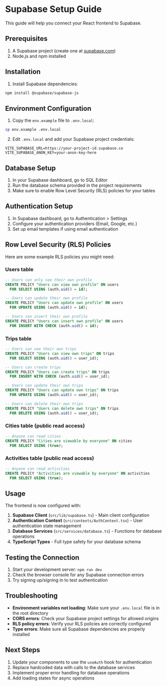 # Supabase Setup Guide

This guide will help you connect your React frontend to Supabase.

## Prerequisites

1. A Supabase project (create one at [supabase.com](https://supabase.com))
2. Node.js and npm installed

## Installation

1. Install Supabase dependencies:
```bash
npm install @supabase/supabase-js
```

## Environment Configuration

1. Copy the `env.example` file to `.env.local`:
```bash
cp env.example .env.local
```

2. Edit `.env.local` and add your Supabase project credentials:
```env
VITE_SUPABASE_URL=https://your-project-id.supabase.co
VITE_SUPABASE_ANON_KEY=your-anon-key-here
```

## Database Setup

1. In your Supabase dashboard, go to SQL Editor
2. Run the database schema provided in the project requirements
3. Make sure to enable Row Level Security (RLS) policies for your tables

## Authentication Setup

1. In Supabase dashboard, go to Authentication > Settings
2. Configure your authentication providers (Email, Google, etc.)
3. Set up email templates if using email authentication

## Row Level Security (RLS) Policies

Here are some example RLS policies you might need:

### Users table
```sql
-- Users can only see their own profile
CREATE POLICY "Users can view own profile" ON users
  FOR SELECT USING (auth.uid() = id);

-- Users can update their own profile
CREATE POLICY "Users can update own profile" ON users
  FOR UPDATE USING (auth.uid() = id);

-- Users can insert their own profile
CREATE POLICY "Users can insert own profile" ON users
  FOR INSERT WITH CHECK (auth.uid() = id);
```

### Trips table
```sql
-- Users can see their own trips
CREATE POLICY "Users can view own trips" ON trips
  FOR SELECT USING (auth.uid() = user_id);

-- Users can create trips
CREATE POLICY "Users can create trips" ON trips
  FOR INSERT WITH CHECK (auth.uid() = user_id);

-- Users can update their own trips
CREATE POLICY "Users can update own trips" ON trips
  FOR UPDATE USING (auth.uid() = user_id);

-- Users can delete their own trips
CREATE POLICY "Users can delete own trips" ON trips
  FOR DELETE USING (auth.uid() = user_id);
```

### Cities table (public read access)
```sql
-- Anyone can read cities
CREATE POLICY "Cities are viewable by everyone" ON cities
  FOR SELECT USING (true);
```

### Activities table (public read access)
```sql
-- Anyone can read activities
CREATE POLICY "Activities are viewable by everyone" ON activities
  FOR SELECT USING (true);
```

## Usage

The frontend is now configured with:

1. **Supabase Client** (`src/lib/supabase.ts`) - Main client configuration
2. **Authentication Context** (`src/contexts/AuthContext.tsx`) - User authentication state management
3. **Database Services** (`src/services/database.ts`) - Functions for database operations
4. **TypeScript Types** - Full type safety for your database schema

## Testing the Connection

1. Start your development server: `npm run dev`
2. Check the browser console for any Supabase connection errors
3. Try signing up/signing in to test authentication

## Troubleshooting

- **Environment variables not loading**: Make sure your `.env.local` file is in the root directory
- **CORS errors**: Check your Supabase project settings for allowed origins
- **RLS policy errors**: Verify your RLS policies are correctly configured
- **Type errors**: Make sure all Supabase dependencies are properly installed

## Next Steps

1. Update your components to use the `useAuth` hook for authentication
2. Replace hardcoded data with calls to the database services
3. Implement proper error handling for database operations
4. Add loading states for async operations

